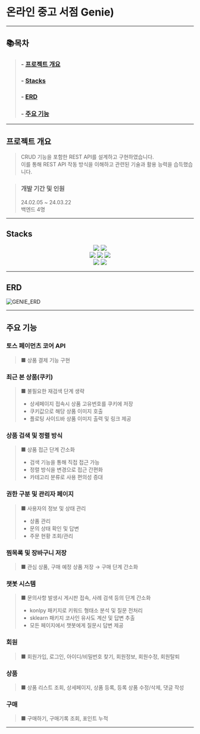 # 온라인 중고 서점 Genie)

* * *

## 📚목차
>
>###   - [프로젝트 개요](#프로젝트-개요)
>###   - [Stacks](#Stacks)
>###   - [ERD](#ERD)
>###   - [주요 기능](#주요-기능)

* * *
## 프로젝트 개요  

>CRUD 기능을 포함한 REST API를 설계하고 구현하였습니다.<br>
>이를 통해 REST API 작동 방식을 이해하고 관련된 기술과 활용 능력을 습득했습니다.
>

>### 개발 기간 및 인원
>24.02.05 ~ 24.03.22<br>
>백엔드 4명
* * *
## Stacks
<div align=center> 
  <img src="https://img.shields.io/badge/java-007396?style=for-the-badge&logo=java&logoColor=white">
  <img src="https://img.shields.io/badge/python-3776AB?style=for-the-badge&logo=python&logoColor=white"> 
  <br> 
  <img src="https://img.shields.io/badge/spring-6DB33F?style=for-the-badge&logo=spring&logoColor=white">
  <img src="https://img.shields.io/badge/flask-000000?style=for-the-badge&logo=flask&logoColor=white">
  <img src="https://img.shields.io/badge/github-181717?style=for-the-badge&logo=github&logoColor=white"> 
  <br>
  <img src="https://img.shields.io/badge/oracle-F80000?style=for-the-badge&logo=oracle&logoColor=white">
  <img src="https://img.shields.io/badge/apache tomcat-F8DC75?style=for-the-badge&logo=apachetomcat&logoColor=white">
</div>

* * *

## ERD
![GENIE_ERD](https://github.com/Maksimssi/genie/assets/142511332/0db3dfcb-c55e-4702-ae28-77c3bddf08ee)


* * *

## 주요 기능


### 토스 페이먼츠 코어 API
>■ 상품 결제 기능 구현

### 최근 본 상품(쿠키)
>■ 불필요한 재검색 단계 생략
>- 상세페이지 접속시 상품 고유번호를 쿠키에 저장
>- 쿠키값으로 해당 상품 이미지 호출
>- 플로팅 사이드바 상품 이미지 출력 및 링크 제공

### 상품 검색 및 정렬 방식
>■ 상품 접근 단계 간소화
>- 검색 기능을 통해 직접 접근 가능
>- 정렬 방식을 변경으로 접근 간편화
>- 카테고리 분류로 사용 편의성 증대
  
### 권한 구분 및 관리자 페이지
>■ 사용자의 정보 및 상태 관리
>- 상품 관리
>- 문의 상태 확인 및 답변
>- 주문 현황 조회/관리
  
### 찜목록 및 장바구니 저장
>■ 관심 상품, 구매 예정 상품 저장 → 구매 단계 간소화

### 챗봇 시스템
>■ 문의사항 발생시 게시판 접속, 사례 검색 등의 단계 간소화
>- konlpy 패키지로 키워드 형태소 분석 및 질문 전처리
>- sklearn 패키지 코사인 유사도 계산 및 답변 추출
>- 모든 페이지에서 챗봇에게 질문시 답변 제공

### 회원
>■ 회원가입, 로그인, 아이디/비밀번호 찾기, 회원정보, 회원수정, 회원탈퇴

### 상품
>■ 상품 리스트 조회, 상세페이지, 상품 등록, 등록 상품 수정/삭제, 댓글 작성

### 구매
>■ 구매하기, 구매기록 조회, 포인트 누적


* * *
